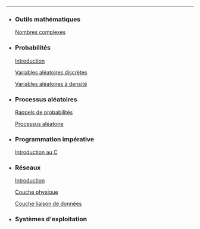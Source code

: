 ---

- ### Outils mathématiques

  [Nombres complexes](./MATHS/HTML/1.Nombres_complexes.html)

- ### Probabilités

  [Introduction](./PROBA/HTML/1.Intro.html)

  [Variables aléatoires discrètes](./PROBA/HTML/2.Variables_aleatoires_discretes.html)

  [Variables aléatoires à densité](./PROBA/HTML/3.Variables_aleatoires_a_densite.html)

- ### Processus aléatoires

  [Rappels de probabilités](./PROCESSUS/HTML/1.Probas.html)

  [Processus aléatoire](./PROCESSUS/HTML/2.Processus.html)

- ### Programmation impérative

  [Introduction au C](./PROGRAMMATION/HTML/1.Intro_C.html)

- ### Réseaux

  [Introduction](./RESEAUX/HTML/1.Intro.html)

  [Couche physique](./RESEAUX/HTML/2.Couche_physique.html)

  [Couche liaison de données](./RESEAUX/HTML/3.Couche_liaison.html)

- ### Systèmes d'exploitation

